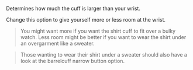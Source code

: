 
Determines how much the cuff is larger than your wrist.

Change this option to give yourself more or less room at the wrist.

> You might want more if you want the shirt cuff to fit over a bulky watch. Less room might be better if you want to wear the shirt under an overgarment like a sweater.

> Those wanting to wear their shirt under a sweater should also have a look at the barrelcuff narrow button option.
